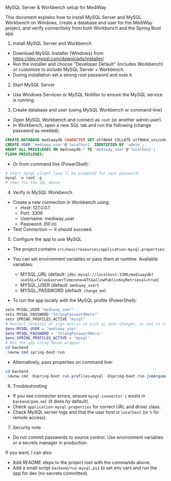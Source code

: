 MySQL Server & Workbench setup for MediWay

This document explains how to install MySQL Server and MySQL Workbench on Windows, create a database and user for the MediWay project, and verify connectivity from both Workbench and the Spring Boot app.

1) Install MySQL Server and Workbench
- Download MySQL Installer (Windows) from https://dev.mysql.com/downloads/installer/
- Run the installer and choose "Developer Default" (includes Workbench) or customize to include MySQL Server + Workbench.
- During installation set a strong root password and note it.

2) Start MySQL Server
- Use Windows Services or MySQL Notifier to ensure the MySQL service is running.

3) Create database and user (using MySQL Workbench or command-line)
- Open MySQL Workbench and connect as `root` (or another admin user).
- In Workbench, open a new SQL tab and run the following (change password as needed):

```sql
CREATE DATABASE mediwaydb CHARACTER SET utf8mb4 COLLATE utf8mb4_unicode_ci;
CREATE USER 'mediway_user'@'localhost' IDENTIFIED BY 'admin';
GRANT ALL PRIVILEGES ON mediwaydb.* TO 'mediway_user'@'localhost';
FLUSH PRIVILEGES;
```

- Or from command line (PowerShell):

```powershell
# Start mysql client (you'll be prompted for root password)
mysql -u root -p
# then run the SQL above
```

4) Verify in MySQL Workbench
- Create a new connection in Workbench using:
  - Host: 127.0.0.1
  - Port: 3306
  - Username: mediway_user
  - Password: (fill in)
- Test Connection — it should succeed.

5) Configure the app to use MySQL
- The project contains `src/main/resources/application-mysql.properties`.
- You can set environment variables or pass them at runtime. Available variables:
  - MYSQL_URL (default: `jdbc:mysql://localhost:3306/mediwaydb?useSSL=false&serverTimezone=UTC&allowPublicKeyRetrieval=true`)
  - MYSQL_USER (default: `mediway_user`)
  - MYSQL_PASSWORD (default: `change_me`)

- To run the app locally with the MySQL profile (PowerShell):

```powershell
setx MYSQL_USER "mediway_user"
setx MYSQL_PASSWORD "StrongPasswordHere!"
setx SPRING_PROFILES_ACTIVE "mysql"
# Restart terminal or sign out/in to pick up setx changes, or set in current session:
$env:MYSQL_USER = 'mediway_user'
$env:MYSQL_PASSWORD = 'StrongPasswordHere!'
$env:SPRING_PROFILES_ACTIVE = 'mysql'
# Run the app using Maven wrapper
cd backend
.\mvnw.cmd spring-boot:run
```

- Alternatively, pass properties on command line:

```powershell
cd backend
.\mvnw.cmd -Dspring-boot.run.profiles=mysql -Dspring-boot.run.jvmArguments="-DMYSQL_USER=mediway_user -DMYSQL_PASSWORD=StrongPasswordHere!" spring-boot:run
```

6) Troubleshooting
- If you see connector errors, ensure `mysql-connector-j` exists in `backend/pom.xml` (it does by default).
- Check `application-mysql.properties` for correct URL and driver class.
- Check MySQL server logs and that the user host is `localhost` (or `%` for remote access).

7) Security note
- Do not commit passwords to source control. Use environment variables or a secrets manager in production.

If you want, I can also:
- Add README steps to the project root with the commands above.
- Add a small script `backend/run-mysql.ps1` to set env vars and run the app for dev (no secrets committed).
